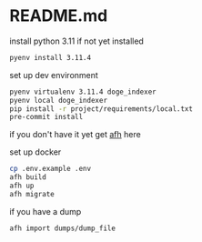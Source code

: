 # README.md

install python 3.11 if not yet installed
```sh
pyenv install 3.11.4
```

set up dev environment
```sh
pyenv virtualenv 3.11.4 doge_indexer
pyenv local doge_indexer
pip install -r project/requirements/local.txt
pre-commit install
```

if you don't have it yet get [afh](https://git.aflabs.org/janezic.matej/afh) here

set up docker
```sh
cp .env.example .env
afh build
afh up
afh migrate
```

if you have a dump
```sh
afh import dumps/dump_file
```

